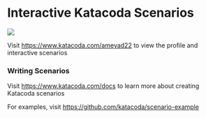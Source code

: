 # Interactive Katacoda Scenarios

[![](http://shields.katacoda.com/katacoda/ameyad22/count.svg)](https://www.katacoda.com/ameyad22 "Get your profile on Katacoda.com")

Visit https://www.katacoda.com/ameyad22 to view the profile and interactive scenarios

### Writing Scenarios
Visit https://www.katacoda.com/docs to learn more about creating Katacoda scenarios

For examples, visit https://github.com/katacoda/scenario-example
